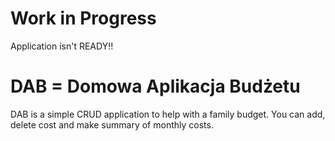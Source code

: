 # Work in Progress

Application isn't READY!!

# DAB = Domowa Aplikacja Budżetu

DAB is a simple CRUD application to help with a family budget. You can add, delete cost and make summary of monthly costs.
